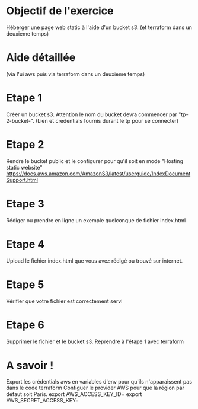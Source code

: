 # Objectif de l'exercice
Héberger une page web static à l'aide d'un bucket s3. (et terraform dans un deuxieme temps)

# Aide détaillée
(via l'ui aws puis via terraform dans un deuxieme temps)

# Etape 1
Créer un bucket s3. Attention le nom du bucket devra commencer par "tp-2-bucket-". (Lien et credentials fournis durant le tp pour se connecter)

# Etape 2
Rendre le bucket public et le configurer pour qu'il soit en mode "Hosting static website" 
https://docs.aws.amazon.com/AmazonS3/latest/userguide/IndexDocumentSupport.html

# Etape 3
Rédiger ou prendre en ligne un exemple quelconque de fichier index.html

# Etape 4
Upload le fichier index.html que vous avez rédigé ou trouvé sur internet.

# Etape 5
Vérifier que votre fichier est correctement servi

# Etape 6
Supprimer le fichier et le bucket s3.
Reprendre à l'étape 1 avec terraform

# A savoir !
Export les crédentials aws en variables d'env pour qu'ils n'apparaissent pas dans le code terraform
Configuer le provider AWS pour que la région par défaut soit Paris.
export AWS_ACCESS_KEY_ID=<id>
export AWS_SECRET_ACCESS_KEY=<secret>